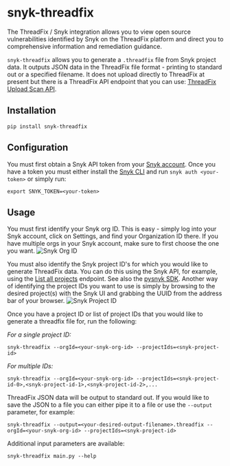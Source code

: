 # snyk-threadfix

The ThreadFix / Snyk integration allows you to view open source vulnerabilities identified by Snyk on the ThreadFix platform and direct you to comprehensive information and remediation guidance.

`snyk-threadfix` allows you to generate a `.threadfix` file from Snyk project data. It outputs JSON data in the ThreadFix file format - printing to standard out or a specified filename. It does not upload directly to ThreadFix at present but there is a ThreadFix API endpoint that you can use: [ThreadFix Upload Scan API](https://denimgroup.atlassian.net/wiki/spaces/TDOC/pages/22908335/Upload+Scan+-+API).

## Installation
```
pip install snyk-threadfix
```

## Configuration
You must first obtain a Snyk API token from your [Snyk account](https://app.snyk.io/login). Once you have a token you must either install the [Snyk CLI](https://github.com/snyk/snyk) and run `snyk auth <your-token>` or simply run:
```
export SNYK_TOKEN=<your-token> 
```

## Usage
You must first identify your Snyk org ID. This is easy - simply log into your Snyk account, click on Settings, and find your Organization ID there. If you have multiple orgs in your Snyk account, make sure to first choose the one you want.
![Snyk Org ID](https://github.com/snyk-labs/snyk-threadfix/blob/master/images/snyk-org-id-in-ui.png?raw=true)


You must also identify the Snyk project ID's for which you would like to generate ThreadFix data. You can do this using the Snyk API, for example, using the [List all projects](https://snyk.docs.apiary.io/#reference/projects/list-all-projects) endpoint. See also the [pysnyk SDK](https://github.com/snyk-labs/pysnyk). Another way of identifying the project IDs you want to use is simply by browsing to the desired project(s) with the Snyk UI and grabbing the UUID from the address bar of your browser.
![Snyk Project ID](https://github.com/snyk-labs/snyk-threadfix/blob/master/images/project-id-in-snyk-ui.png?raw=true)


Once you have a project ID or list of project IDs that you would like to generate a threadfix file for, run the following:

*For a single project ID:*
```
snyk-threadfix --orgId=<your-snyk-org-id> --projectIds=<snyk-project-id>
```

*For multiple IDs:*
```
snyk-threadfix --orgId=<your-snyk-org-id> --projectIds=<snyk-project-id-0>,<snyk-project-id-1>,<snyk-project-id-2>,...
```

ThreadFix JSON data will be output to standard out. If you would like to save the JSON to a file you can either pipe it to a file or use the `--output` parameter, for example:
```
snyk-threadfix --output=<your-desired-output-filename>.threadfix --orgId=<your-snyk-org-id> --projectIds=<snyk-project-id>
```


Additional input parameters are available:
```
snyk-threadfix main.py --help
```
